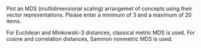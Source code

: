 Plot an MDS (multidimensional scaling) arrangemet of concepts using their vector representations.
Please enter a minimum of 3 and a maximum of 20 items.

For Euclidean and Minkowski-3 distances, classical metric MDS is used.
For cosine and correlation distances, Sammon nonmetric MDS is used.
